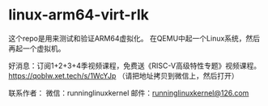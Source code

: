 # linux-arm64-virt-rlk

这个repo是用来测试和验证ARM64虚拟化。
在QEMU中起一个Linux系统，然后再起一个虚拟机。

好消息：订阅1+2+3+4季视频课程，免费送《RISC-V高级特性专题》视频课程。
https://qoblw.xet.tech/s/1WcYJp （请把地址拷贝到微信上，然后打开）

联系作者：
微信：runninglinuxkernel
邮件：runninglinuxkernel@126.com
